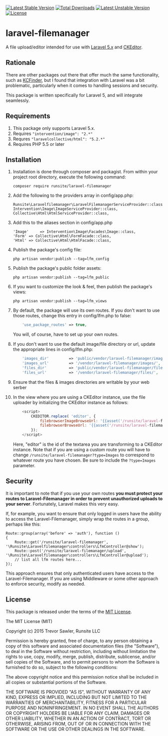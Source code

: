 [![Latest Stable Version](https://poser.pugx.org/tsawler/laravel-filemanager/v/stable)](https://packagist.org/packages/tsawler/laravel-filemanager) [![Total Downloads](https://poser.pugx.org/tsawler/laravel-filemanager/downloads)](https://packagist.org/packages/tsawler/laravel-filemanager) [![Latest Unstable Version](https://poser.pugx.org/tsawler/laravel-filemanager/v/unstable)](https://packagist.org/packages/tsawler/laravel-filemanager) [![License](https://poser.pugx.org/tsawler/laravel-filemanager/license)](https://packagist.org/packages/tsawler/laravel-filemanager)

# laravel-filemanager

A file upload/editor intended for use with [Laravel 5.x](http://www.laravel.com/ "Title") and [CKEditor](http://ckeditor.com/).

## Rationale

There are other packages out there that offer much the same functionality, such as [KCFinder](http://kcfinder.sunhater.com/),
but I found that integration with Laravel was a bit problematic, particularly when it comes to handling sessions
and security.

This package is written specifically for Laravel 5, and will integrate seamlessly.

## Requirements

1. This package only supports Laravel 5.x.
1. Requires `"intervention/image": "2.*"`
1. Requres `"laravelcollective/html": "5.2.*"`
1. Requires PHP 5.5 or later

## Installation

1. Installation is done through composer and packagist. From within your project root directory, execute the 
following command:

    `composer require runsite/laravel-filemanager`


1. Add the following to the providers array in config/app.php:

    ```
    Runsite\Laravelfilemanager\LaravelFilemanagerServiceProvider::class,
    Intervention\Image\ImageServiceProvider::class,
    Collective\Html\HtmlServiceProvider::class,
    ```
    
1. Add this to the aliases section in config/app.php
    
    ```
    'Image'     => Intervention\Image\Facades\Image::class,
    'Form' => Collective\Html\FormFacade::class,
    'Html' => Collective\Html\HtmlFacade::class,
    ```


1. Publish the package's config file:

    `php artisan vendor:publish --tag=lfm_config`

1. Publish the package's public folder assets:

    `php artisan vendor:publish --tag=lfm_public`
    
1. If you want to customize the look & feel, then publish the package's views:

    `php artisan vendor:publish --tag=lfm_views`
    
1. By default, the package will use its own routes. If you don't want to use those routes, change this entry in config/lfm.php to false:

    ```php
        'use_package_routes' => true,
    ```
    
    You will, of course, have to set up your own routes.
    
1. If you don't want to use the default image/file directory or url, update the appropriate lines in config/lfm.php:

    ```php
        'images_dir'         => 'public/vendor/laravel-filemanager/images/',
        'images_url'         => '/vendor/laravel-filemanager/images/',
        'files_dir'          => 'public/vendor/laravel-filemanager/files/',
        'files_url'          => '/vendor/laravel-filemanager/files/',
    ```
    
1. Ensure that the files & images directories are writable by your web serber

1. In the view where you are using a CKEditor instance, use the file uploader by initializing the
CKEditor instance as follows:

    ```javascript
        <script>
            CKEDITOR.replace( 'editor', {
                filebrowserImageBrowseUrl: '{{asset('/runsite/laravel-filemanager?type=Images')}}',
                filebrowserBrowseUrl: '{{asset('/runsite/laravel-filemanager?type=Files')}}'
            });
        </script>
    ```
    
    Here, "editor" is the id of the textarea you are transforming to a CKEditor instance. Note that if
    you are using a custom route you will have to change `/runsite/laravel-filemanager?type=Images` to correspond
    to whatever route you have chosen. Be sure to include the `?type=Images` parameter.
    
    
## Security

It is important to note that if you use your own routes __you must protect your routes to Laravel-Filemanager in order to prevent
unauthorized uploads to your server__. Fortunately, Laravel makes this very easy.

If, for example, you want to ensure that only logged in users have the ability to access the Laravel-Filemanager, 
simply wrap the routes in a group, perhaps like this:

    Route::group(array('before' => 'auth'), function ()
    {
        Route::get('/runsite/laravel-filemanager', '\Runsite\Laravelfilemanager\controllers\LfmController@show');
        Route::post('/runsite/laravel-filemanager/upload', '\Runsite\Laravelfilemanager\controllers\LfmController@upload');
        // list all lfm routes here...
    });
    
This approach ensures that only authenticated users have access to the Laravel-Filemanager. If you are
using Middleware or some other approach to enforce security, modify as needed.
    
## License

This package is released under the terms of the [MIT License](http://opensource.org/licenses/MIT).

The MIT License (MIT)

Copyright (c) 2015 Trevor Sawler, Runsite LLC

Permission is hereby granted, free of charge, to any person obtaining a copy
of this software and associated documentation files (the "Software"), to deal
in the Software without restriction, including without limitation the rights
to use, copy, modify, merge, publish, distribute, sublicense, and/or sell
copies of the Software, and to permit persons to whom the Software is
furnished to do so, subject to the following conditions:

The above copyright notice and this permission notice shall be included in
all copies or substantial portions of the Software.

THE SOFTWARE IS PROVIDED "AS IS", WITHOUT WARRANTY OF ANY KIND, EXPRESS OR
IMPLIED, INCLUDING BUT NOT LIMITED TO THE WARRANTIES OF MERCHANTABILITY,
FITNESS FOR A PARTICULAR PURPOSE AND NONINFRINGEMENT. IN NO EVENT SHALL THE
AUTHORS OR COPYRIGHT HOLDERS BE LIABLE FOR ANY CLAIM, DAMAGES OR OTHER
LIABILITY, WHETHER IN AN ACTION OF CONTRACT, TORT OR OTHERWISE, ARISING FROM,
OUT OF OR IN CONNECTION WITH THE SOFTWARE OR THE USE OR OTHER DEALINGS IN
THE SOFTWARE.
